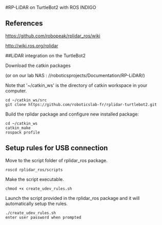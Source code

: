#RP-LiDAR on TurtleBot2 with ROS INDIGO

## References

https://github.com/robopeak/rplidar_ros/wiki

http://wiki.ros.org/rplidar

##LiDAR integration on the TurtleBot2

Download the catkin packages

(or on our lab NAS : //roboticsprojects/Documentation/RP-LiDAR/)

Note that '~/catkin_ws' is the directory of catkin workspace in your computer.

	cd ~/catkin_ws/src
	git clone https://github.com/roboticslab-fr/rplidar-turtlebot2.git

Build the rplidar package and configure new installed package:

	cd ~/catkin_ws
	catkin_make
	rospack profile

## Setup rules for USB connection

Move to the script folder of rplidar_ros package.

	roscd rplidar_ros/scripts
	
Make the script executable.

	chmod +x create_udev_rules.sh
	
Launch the script provided in the rplidar_ros package and it will automatically setup the rules.

	./create_udev_rules.sh
	enter user password when prompted
	

